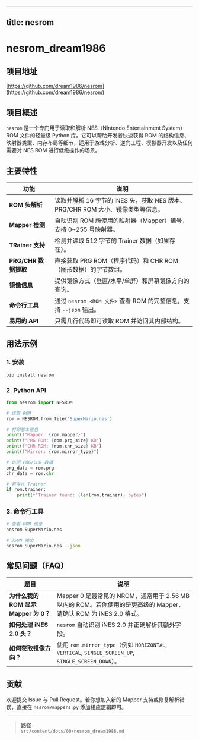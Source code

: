 
---
title: nesrom
---


# nesrom_dream1986

## 项目地址
[https://github.com/dream1986/nesrom](https://github.com/dream1986/nesrom)

## 项目概述
`nesrom` 是一个专门用于读取和解析 NES（Nintendo Entertainment System）ROM 文件的轻量级 Python 库。它可以帮助开发者快速获得 ROM 的结构信息、映射器类型、内存布局等细节，适用于游戏分析、逆向工程、模拟器开发以及任何需要对 NES ROM 进行低级操作的场景。

## 主要特性
| 功能 | 说明 |
|------|------|
| **ROM 头解析** | 读取并解析 16 字节的 iNES 头，获取 NES 版本、PRG/CHR ROM 大小、镜像类型等信息。 |
| **Mapper 检测** | 自动识别 ROM 所使用的映射器（Mapper）编号，支持 0~255 号映射器。 |
| **TRainer 支持** | 检测并读取 512 字节的 Trainer 数据（如果存在）。 |
| **PRG/CHR 数据提取** | 直接获取 PRG ROM（程序代码）和 CHR ROM（图形数据）的字节数组。 |
| **镜像信息** | 提供镜像方式（垂直/水平/单屏）和屏幕镜像方向的查询。 |
| **命令行工具** | 通过 `nesrom <ROM 文件>` 查看 ROM 的完整信息，支持 `--json` 输出。 |
| **易用的 API** | 只需几行代码即可读取 ROM 并访问其内部结构。 |

## 用法示例

### 1. 安装
```bash
pip install nesrom
```

### 2. Python API
```python
from nesrom import NESROM

# 读取 ROM
rom = NESROM.from_file('SuperMario.nes')

# 打印基本信息
print(f"Mapper: {rom.mapper}")
print(f"PRG ROM: {rom.prg_size} KB")
print(f"CHR ROM: {rom.chr_size} KB")
print(f"Mirror: {rom.mirror_type}")

# 访问 PRG/CHR 数据
prg_data = rom.prg
chr_data = rom.chr

# 若存在 Trainer
if rom.trainer:
    print(f"Trainer found: {len(rom.trainer)} bytes")
```

### 3. 命令行工具
```bash
# 查看 ROM 信息
nesrom SuperMario.nes

# JSON 输出
nesrom SuperMario.nes --json
```

## 常见问题（FAQ）

| 题目 | 说明 |
|------|------|
| **为什么我的 ROM 显示 Mapper 为 0？** | Mapper 0 是最常见的 NROM，通常用于 2.56 MB 以内的 ROM。若你使用的是更高级的 Mapper，请确认 ROM 为 iNES 2.0 格式。 |
| **如何处理 iNES 2.0 头？** | `nesrom` 自动识别 iNES 2.0 并正确解析其额外字段。 |
| **如何获取镜像方向？** | 使用 `rom.mirror_type`（例如 `HORIZONTAL`, `VERTICAL`, `SINGLE_SCREEN_UP`, `SINGLE_SCREEN_DOWN`）。 |

## 贡献
欢迎提交 Issue 与 Pull Request。若你想加入新的 Mapper 支持或修复解析错误，直接在 `nesrom/mappers.py` 添加相应逻辑即可。

--- 

> **路径**  
> `src/content/docs/00/nesrom_dream1986.md`

